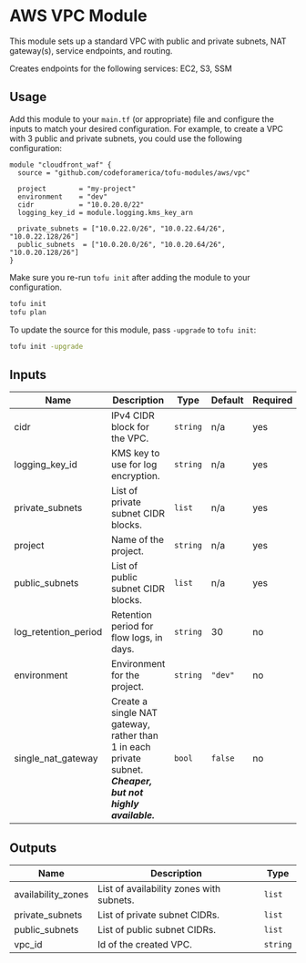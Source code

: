 # AWS VPC Module

This module sets up a standard VPC with public and private subnets, NAT
gateway(s), service endpoints, and routing.

Creates endpoints for the following services: EC2, S3, SSM

## Usage

Add this module to your `main.tf` (or appropriate) file and configure the inputs
to match your desired configuration. For example, to create a VPC with 3 public
and private subnets, you could use the following configuration:

```hcl
module "cloudfront_waf" {
  source = "github.com/codeforamerica/tofu-modules/aws/vpc"

  project        = "my-project"
  environment    = "dev"
  cidr           = "10.0.20.0/22"
  logging_key_id = module.logging.kms_key_arn

  private_subnets = ["10.0.22.0/26", "10.0.22.64/26", "10.0.22.128/26"]
  public_subnets  = ["10.0.20.0/26", "10.0.20.64/26", "10.0.20.128/26"]
}
```

Make sure you re-run `tofu init` after adding the module to your configuration.

```bash
tofu init
tofu plan
```

To update the source for this module, pass `-upgrade` to `tofu init`:

```bash
tofu init -upgrade
```

## Inputs

| Name                 | Description                                                                                                 | Type     | Default | Required |
|----------------------|-------------------------------------------------------------------------------------------------------------|----------|---------|----------|
| cidr                 | IPv4 CIDR block for the VPC.                                                                                | `string` | n/a     | yes      |
| logging_key_id       | KMS key to use for log encryption.                                                                          | `string` | n/a     | yes      |
| private_subnets      | List of private subnet CIDR blocks.                                                                         | `list`   | n/a     | yes      |
| project              | Name of the project.                                                                                        | `string` | n/a     | yes      |
| public_subnets       | List of public subnet CIDR blocks.                                                                          | `list`   | n/a     | yes      |
| log_retention_period | Retention period for flow logs, in days.                                                                    | `string` | 30      | no       |
| environment          | Environment for the project.                                                                                | `string` | `"dev"` | no       |
| single_nat_gateway   | Create a single NAT gateway, rather than 1 in each private subnet. **_Cheaper, but not highly available._** | `bool`   | `false` | no       |

## Outputs

| Name               | Description                              | Type     |
|--------------------|------------------------------------------|----------|
| availability_zones | List of availability zones with subnets. | `list`   |
| private_subnets    | List of private subnet CIDRs.            | `list`   |
| public_subnets     | List of public subnet CIDRs.             | `list`   |
| vpc_id             | Id of the created VPC.                   | `string` |
